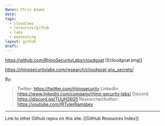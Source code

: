 ```yaml
---
Owner: Chris Adams
date: 
tags:
  - cloud/aws
  - resources/github
  - labs
  - pentesting
layout: github
draft:
---
```


https://github.com/RhinoSecurityLabs/cloudgoat
![[cloudgoat.png]]


https://rhinosecuritylabs.com/research/cloudgoat-sns_secrets/

By:
> Twitter: https://twitter.com/rhinosecurity 
> LinkedIn: https://www.linkedin.com/company/rhino-security-labs/ 
> Discord: https://discord.gg/TUuH26G5
> Researcher/Author: https://youtube.com/@TylerRamsbey


---
Link to other Github repos on this site: [[GitHub Resources Index]]